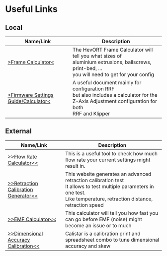 # Useful Links

## Local

| Name/Link                                                                                              | Description                                                                                                                                          |
|--------------------------------------------------------------------------------------------------------|------------------------------------------------------------------------------------------------------------------------------------------------------|
| [>Frame Calculator<](docs/assets/references/frame/FrameCalculator.xlsx)                                | The HevORT Frame Calculator will tell you what sizes of<br>aluminium extrusions, ballscrews, print-bed, ...<br>you will need to get for your config  |
| [>Firmware Settings Guide/Calculator<](docs/assets/references/firmware-settings/FirmWareSettings.xlsx) | A useful document mainly for configuration RRF<br>but also includes a calculator for the Z-Axis Adjustment configuration for both<br>RRF and Klipper |

## External

| Name/Link                                                                           | Description                                                                                                                                                                     |
|-------------------------------------------------------------------------------------|---------------------------------------------------------------------------------------------------------------------------------------------------------------------------------|
| [>>Flow Rate Calculator<<](https://polygno.com/flow_rate_calculator)                | This is a useful tool to check how much<br>flow rate your current settings might result in.                                                                                     | 
| [>>Retraction Calibration Generator<<](http://retractioncalibration.com/)           | This website generates an advanced retraction calibration test<br>It allows to test multiple parameters in one test.<br>Like temperature, retraction distance, retraction speed |
| [>>EMF Calculator<<](https://www.reprapfirmware.org/emf.html)                       | This calculator will tell you how fast you can go before EMF (noise) might become an issue or to much                                                                           |
| [>>Dimensional Accuracy Calibration<<](https://github.com/dirtdigger/fleur_de_cali) | Calistar is a calibration print and spreadsheet combo to tune dimensional accuracy and skew                                                                                     |
